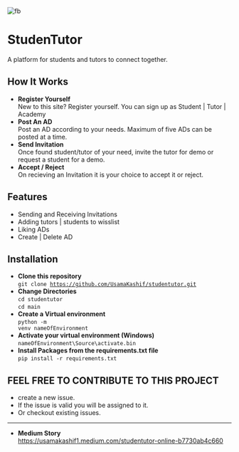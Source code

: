 ![fb](https://user-images.githubusercontent.com/49620321/104490248-6d5a1980-55f2-11eb-8dd2-354fea7b5912.png)
# StudenTutor
A platform for students and tutors to connect together.

## How It Works
- **Register Yourself** <br>
    New to this site? Register yourself. You can sign up as Student | Tutor | Academy
- **Post An AD** <br>
    Post an AD according to your needs. Maximum of five ADs can be posted at a time.
- **Send Invitation** <br>
    Once found student/tutor of your need, invite the tutor for demo or request a student for a demo.
- **Accept / Reject** <br>
    On recieving an Invitation it is your choice to accept it or reject.


## Features
- Sending and Receiving Invitations
- Adding tutors | students to wisslist
- Liking ADs
- Create | Delete AD

## Installation
- **Clone this repository** <br>
    <code>git clone https://github.com/UsamaKashif/studentutor.git</code>
- **Change Directories** <br>
    <code>cd studentutor</code> <br>
    <code>cd main</code>
- **Create a Virtual environment** <br>
    <code>python -m venv nameOfEnvironment</code>
- **Activate your virtual environment (Windows)** <br>
    <code>nameOfEnvironment\Source\activate.bin</code>
- **Install Packages from the requirements.txt file** <br>
    <code>pip install -r requirements.txt</code>


## FEEL FREE TO CONTRIBUTE TO THIS PROJECT
- create a new issue.
- If the issue is valid you will be assigned to it.
- Or checkout existing issues.


--------------------------------------------------------------------------------------------------------------------------------------------

- **Medium Story** <br>
    https://usamakashif1.medium.com/studentutor-online-b7730ab4c660
